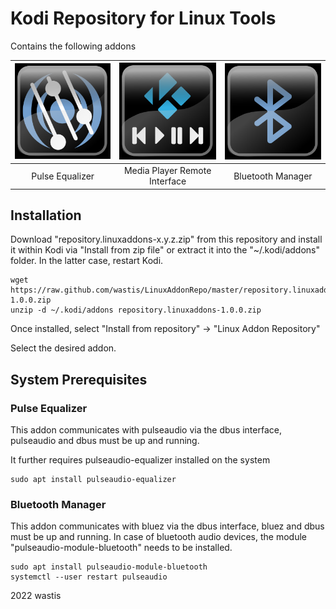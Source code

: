 # Kodi Repository for Linux Tools

Contains the following addons

|<img src="addons/script.pulseequalizer.gui/resources/media/icon1.png" alt="drawing" width="200"/> | <img src="addons/service.mpremote.interface/resources/media/icon1.png" alt="drawing" width="200"/>      | <img src="addons/script.bluetooth.man/resources/media/icon.png" alt="drawing" width="200"/>        |
|:--------------:|:-----------:|:------------:|	
|Pulse Equalizer|Media Player Remote Interface|Bluetooth Manager|

## Installation

Download "repository.linuxaddons-x.y.z.zip" from this repository and install it within Kodi via "Install from zip file" or extract it into the "~/.kodi/addons" folder. In the latter case, restart Kodi.

	wget https://raw.github.com/wastis/LinuxAddonRepo/master/repository.linuxaddons-1.0.0.zip
	unzip -d ~/.kodi/addons repository.linuxaddons-1.0.0.zip

Once installed, select "Install from repository" -> "Linux Addon Repository"

Select the desired addon. 

## System Prerequisites

### Pulse Equalizer

This addon communicates with pulseaudio via the dbus interface, pulseaudio and dbus must be up and running.

It further requires pulseaudio-equalizer installed on the system

	sudo apt install pulseaudio-equalizer

### Bluetooth Manager

This addon communicates with bluez via the dbus interface, bluez and dbus must be up and running. In case of bluetooth audio devices, the module "pulseaudio-module-bluetooth" needs to be installed.

	sudo apt install pulseaudio-module-bluetooth
	systemctl --user restart pulseaudio


2022 wastis


